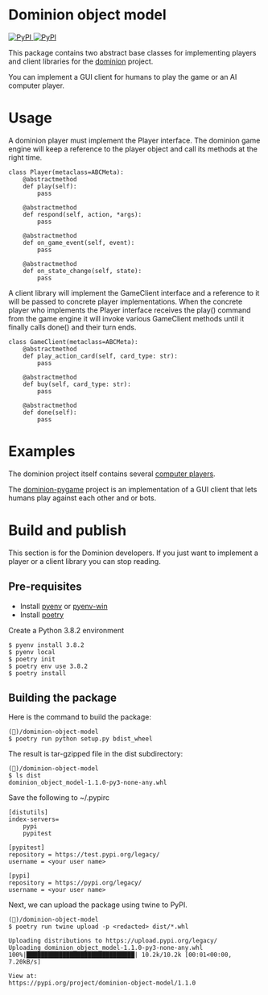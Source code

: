 # Dominion object model

[
![PyPI](https://img.shields.io/pypi/v/dominion-object-model.svg)
![PyPI](https://img.shields.io/github/license/the-gigi/dominion-object-model.svg)
](https://pypi.org/project/dominion-object-model/)


This package contains two abstract base classes for implementing players 
and client libraries for the [dominion](https://github.com/the-gigi/dominion) project.

You can implement a GUI client for humans to play the game or an AI computer
player.

# Usage

A dominion player must implement the Player interface. The dominion game engine
will keep a reference to the player object and call its methods at the right time.

```
class Player(metaclass=ABCMeta):
    @abstractmethod
    def play(self):
        pass

    @abstractmethod
    def respond(self, action, *args):
        pass

    @abstractmethod
    def on_game_event(self, event):
        pass

    @abstractmethod
    def on_state_change(self, state):
        pass
```

A client library will implement the GameClient interface and a reference
to it will be passed to concrete player implementations. When the concrete
player who implements the Player interface receives the play() command 
from the game engine it will invoke various GameClient methods until
it finally calls done() and their turn ends.

```
class GameClient(metaclass=ABCMeta):
    @abstractmethod
    def play_action_card(self, card_type: str):
        pass

    @abstractmethod
    def buy(self, card_type: str):
        pass

    @abstractmethod
    def done(self):
        pass
```

# Examples

The dominion project itself contains several [computer players](https://github.com/the-gigi/dominion/tree/master/computer_players).

The [dominion-pygame](https://github.com/Bloblblobl/dominion-pygame) project is an implementation of a GUI client that lets humans play against each other and or bots.


# Build and publish

This section is for the Dominion developers. 
If you just want to implement a player or a client library you can stop reading.


## Pre-requisites

- Install [pyenv](https://github.com/pyenv/pyenv) or [pyenv-win](https://github.com/pyenv-win/pyenv-win)
- Install [poetry](https://python-poetry.org/docs/#installation)

Create a Python 3.8.2 environment

```
$ pyenv install 3.8.2
$ pyenv local
$ poetry init
$ poetry env use 3.8.2
$ poetry install
```


## Building the package

Here is the command to build the package:

```
(🐙)/dominion-object-model
$ poetry run python setup.py bdist_wheel
``` 

The result is tar-gzipped file in the dist subdirectory:

```
(🐙)/dominion-object-model
$ ls dist
dominion_object_model-1.1.0-py3-none-any.whl
```

Save the following to ~/.pypirc

```
[distutils]
index-servers=
    pypi
    pypitest

[pypitest]
repository = https://test.pypi.org/legacy/
username = <your user name>

[pypi]
repository = https://pypi.org/legacy/
username = <your user name>
```

Next, we can upload the package using twine to PyPI.

```
(🐙)/dominion-object-model
$ poetry run twine upload -p <redacted> dist/*.whl

Uploading distributions to https://upload.pypi.org/legacy/
Uploading dominion_object_model-1.1.0-py3-none-any.whl
100%|██████████████████████████████| 10.2k/10.2k [00:01<00:00, 7.20kB/s]

View at:
https://pypi.org/project/dominion-object-model/1.1.0
```
